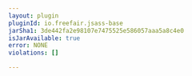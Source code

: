 ```yaml
---
layout: plugin
pluginId: io.freefair.jsass-base
jarSha1: 3de442fa2e98107e7475525e586057aaa5a8c4e0
isJarAvailable: true
error: NONE
violations: []

---
```

